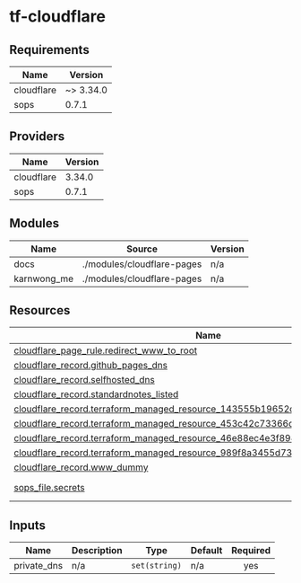 # tf-cloudflare


<!-- BEGIN_TF_DOCS -->
## Requirements

| Name | Version |
|------|---------|
| cloudflare | ~> 3.34.0 |
| sops | 0.7.1 |

## Providers

| Name | Version |
|------|---------|
| cloudflare | 3.34.0 |
| sops | 0.7.1 |

## Modules

| Name | Source | Version |
|------|--------|---------|
| docs | ./modules/cloudflare-pages | n/a |
| karnwong\_me | ./modules/cloudflare-pages | n/a |

## Resources

| Name | Type |
|------|------|
| [cloudflare_page_rule.redirect_www_to_root](https://registry.terraform.io/providers/cloudflare/cloudflare/latest/docs/resources/page_rule) | resource |
| [cloudflare_record.github_pages_dns](https://registry.terraform.io/providers/cloudflare/cloudflare/latest/docs/resources/record) | resource |
| [cloudflare_record.selfhosted_dns](https://registry.terraform.io/providers/cloudflare/cloudflare/latest/docs/resources/record) | resource |
| [cloudflare_record.standardnotes_listed](https://registry.terraform.io/providers/cloudflare/cloudflare/latest/docs/resources/record) | resource |
| [cloudflare_record.terraform_managed_resource_143555b19652cd46080796d693da123e](https://registry.terraform.io/providers/cloudflare/cloudflare/latest/docs/resources/record) | resource |
| [cloudflare_record.terraform_managed_resource_453c42c73366d4a6878e501f564ba2b8](https://registry.terraform.io/providers/cloudflare/cloudflare/latest/docs/resources/record) | resource |
| [cloudflare_record.terraform_managed_resource_46e88ec4e3f8942732a3a9c25ee4f83c](https://registry.terraform.io/providers/cloudflare/cloudflare/latest/docs/resources/record) | resource |
| [cloudflare_record.terraform_managed_resource_989f8a3455d739ec043a6e073c70a1bb](https://registry.terraform.io/providers/cloudflare/cloudflare/latest/docs/resources/record) | resource |
| [cloudflare_record.www_dummy](https://registry.terraform.io/providers/cloudflare/cloudflare/latest/docs/resources/record) | resource |
| [sops_file.secrets](https://registry.terraform.io/providers/carlpett/sops/0.7.1/docs/data-sources/file) | data source |

## Inputs

| Name | Description | Type | Default | Required |
|------|-------------|------|---------|:--------:|
| private\_dns | n/a | `set(string)` | n/a | yes |
<!-- END_TF_DOCS -->
